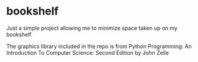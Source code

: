 # bookshelf
Just a simple project allowing me to minimize space taken up on my bookshelf

The graphics library included in the repo is from Python Programming: An Introduction To Computer Science: Second Edition by John Zelle 

